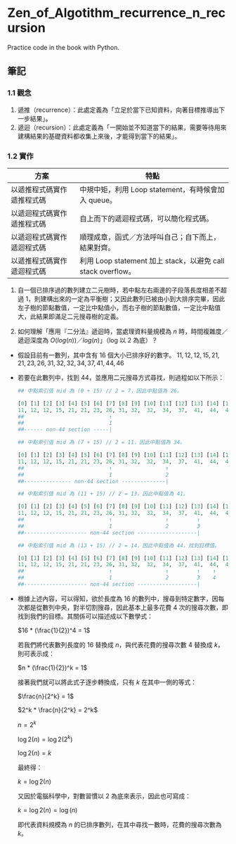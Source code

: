 # Zen_of_Algotithm_recurrence_n_recursion

Practice code in the book with Python.

## 筆記

### 1.1 觀念

1. 遞推（recurrence）：此處定義為「立足於當下已知資料，向著目標推導出下一步結果」。
2. 遞迴（recursion）：此處定義為「一開始並不知道當下的結果，需要等待用來建構結果的基礎資料都收集上來後，才能得到當下的結果」。

### 1.2 實作

| 方案 | 特點 |
| ---- | ---- |
| 以遞推程式碼實作遞推程式碼 | 中規中矩，利用 Loop statement，有時候會加入 queue。|
| 以遞迴程式碼實作遞推程式碼 | 自上而下的遞迴程式碼，可以簡化程式碼。|
| 以遞迴程式碼實作遞迴程式碼 | 順理成章，函式／方法呼叫自己；自下而上，結果對齊。|
| 以遞推程式碼實作遞迴程式碼 | 利用 Loop statement 加上 stack，以避免 call stack overflow。|

1. 自一個已排序過的數列建立二元樹時，若中點左右兩邊的子段落長度相差不超過 $1$，則建構出來的一定為平衡樹；又因此數列已被由小到大排序完畢，因此左子樹的節點數值，一定比中點值小，而右子樹的節點數值，一定比中點值大，此結果即滿足二元搜尋樹的定義。

2. 如何理解「應用『二分法』遞迴時，當處理資料量規模為 $n$ 時，時間複雜度／遞迴深度為 $O(log(n))$／$log(n)$」（log 以 $2$ 為底）？

* 假設目前有一數列，其中含有 16 個大小已排序好的數字。
    $11, 12, 12, 15, 21, 21, 23, 26, 31, 32, 32, 34, 37, 41, 44, 46$
* 若要在此數列中，找到 $44$，並應用二元搜尋方式尋找，則過程如以下所示：

    ```Python
    ## 中點索引值 mid 為 (0 + 15) // 2 = 7，因此中點值為 26。

    [0] [1] [2] [3] [4] [5] [6] [7] [8] [9] [10] [11] [12] [13] [14] [15]
    11, 12, 12, 15, 21, 21, 23, 26, 31, 32,  32,  34,  37,  41,  44,  46
    ##                           ↑
    ##                           1
    ##------ non-44 section -----|
    ```

    ```python
    ## 中點索引值 mid 為 (7 + 15) // 2 = 11，因此中點值為 34。

    [0] [1] [2] [3] [4] [5] [6] [7] [8] [9] [10] [11] [12] [13] [14] [15]
    11, 12, 12, 15, 21, 21, 23, 26, 31, 32,  32,  34,  37,  41,  44,  46
    ##                           ↑                 ↑
    ##                           1                 2
    ##--------------- non-44 section --------------|
    ```

    ```python
    ## 中點索引值 mid 為 (11 + 15) // 2 = 13，因此中點值為 41。

    [0] [1] [2] [3] [4] [5] [6] [7] [8] [9] [10] [11] [12] [13] [14] [15]
    11, 12, 12, 15, 21, 21, 23, 26, 31, 32,  32,  34,  37,  41,  44,  46
    ##                           ↑                 ↑         ↑
    ##                           1                 2         3
    ##-------------------- non-44 section -------------------|
    ```

    ```python
    ## 中點索引值 mid 為 (13 + 15) // 2 = 14，因此中點值為 44，找到目標值。

    [0] [1] [2] [3] [4] [5] [6] [7] [8] [9] [10] [11] [12] [13] [14] [15]
    11, 12, 12, 15, 21, 21, 23, 26, 31, 32,  32,  34,  37,  41,  44,  46
    ##                           ↑                 ↑         ↑    ↑   
    ##                           1                 2         3    4
    ##-------------------- non-44 section -------------------|
    ```

* 根據上述內容，可以得知，欲於長度為 16 的數列中，搜尋到特定數字，因每次都是從數列中央，對半切割搜尋，因此基本上最多花費 4 次的搜尋次數，即找到我們的目標。其關係可以描述成以下數學式：

    $16 * (\frac{1}{2})^4 = 1$

    若我們將代表數列長度的 $16$ 替換成 $n$，與代表花費的搜尋次數 $4$ 替換成 $k$，則可表示成：

    $n * (\frac{1}{2})^k = 1$

    接著我們就可以將此式子逐步轉換成，只有 $k$ 在其中一側的等式：

    $\frac{n}{2^k} = 1$

    $2^k * \frac{n}{2^k} = 2^k$

    $n = 2^k$

    $\log{2}(n) = \log{2}(2^k)$

    $\log{2}(n) = k$

    最終得：

    $k = \log{2}(n)$

    又因於電腦科學中，對數習慣以 2 為底來表示，因此也可寫成：

    $k = \log{2}(n) = \log(n)$

    即代表資料規模為 $n$ 的已排序數列，在其中尋找一數時，花費的搜尋次數為 $k$。
